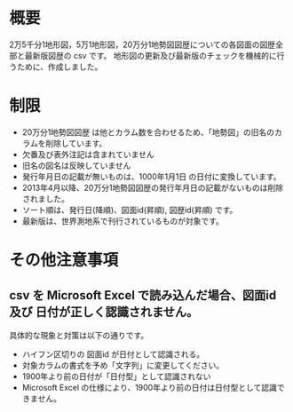 # 概要
2万5千分1地形図，5万1地形図，20万分1地勢図図歴についての各図面の図歴全部と最新版図歴の csv です。
地形図の更新及び最新版のチェックを機械的に行うために、作成しました。

# 制限
* 20万分1地勢図図歴 は他とカラム数を合わせるため、「地勢図」の旧名のカラムを削除しています。
* 欠番及び表外注記は含まれていません
* 旧名の図名は反映していません
* 発行年月日の記載が無いものは、1000年1月1日 の日付に変換しています。
 * 2013年4月以降、20万分1地勢図図歴の発行年月日の記載がないものは削除されました。
* ソート順は、発行日(降順)、図面id(昇順), 図歴id(昇順) です。
* 最新版は、世界測地系で刊行されているものが対象です。

# その他注意事項
## csv を Microsoft Excel で読み込んだ場合、図面id 及び 日付が正しく認識されません。
具体的な現象と対策は以下の通りです。
* ハイフン区切りの 図面id が日付として認識される。
 * 対象カラムの書式を予め「文字列」に変更してください。
* 1900年より前の日付が「日付型」として認識されない
 * Microsoft Excel の仕様により、1900年より前の日付は日付型として認識できません。
